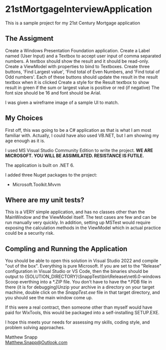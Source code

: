 # 21stMortgageInterviewApplication
This is a sample project for my 21st Century Mortgage application

## The Assigment
Create a Windows Presentation Foundation application.
Create a Label named (User Input) and a Textbox to accept user input of comma separated
numbers. A textbox should show the result and it should be read-only.
Create a ViewModel with properties to bind to Textboxes.
Create three buttons, 'Find Largest value',  'Find total of Even Numbers, and 'Find total of Odd numbers'. Each of these buttons should update the result in the result textbox when it is clicked
Create a style for the Result textbox to show result in green if the sum or largest value is
positive or red (if negative) The font size should be 16 and font should be Arial.

I was given a wireframe image of a sample UI to match.

## My Choices
First off, this was going to be a C# application as that is what I am most familiar with.  Actually, I could have also used VB.NET, but I am showing my age enough as it is.

I used MS Visual Studio Community Edition to write the project.  **WE ARE MICROSOFT.  YOU WILL BE ASSIMILATED.  RESISTANCE IS FUTILE.**  

The application is built on .NET 6.

I added three Nuget packages to the project:  
- Microsoft.Toolkit.Mvvm

##  Where are my unit tests?
This is a VERY simple application, and has no classes other than the MainWindow and the ViewModel itself.  The test cases are few and can be run manually very quickly.  In addition, setting up MSTest would require exposing the calculation methods in the ViewModel which in actual practice could be a security risk.

## Compling and Running the Application
You should be able to open this solution in Visual Studio 2022 and compile "out of the box".  Everything is pure Microsoft.  If you are set to the "Release" configuration in Visual Studio or VS Code, then the binaries should be output to {SOLUTION_DIRECTORY}\SnappTest\bin\Release\net6.0-windows  Scoop everthing into a *.ZIP file.  You don't have to have the *.PDB file in there (it is for debugging)Unzip your archive in a directory on your target machine, double click on the _SnappTest.exe_ file in that target directory, and you should see the main window come up.

If this were a real contract, then someone other than myself would have paid for WixTools, this would be packaged into a self-installing SETUP.EXE.

I hope this meets your needs for assessing my skills, coding style, and problem solving approaches.

Matthew Snapp  
Matthew.Snapp@Outlook.com